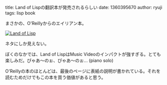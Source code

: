 title: Land of Lispの翻訳本が発売されるらしい
date: 1360395670
author: ryuji
tags: lisp book

まさかの、O'Reillyからのエイリアン本。

[![Land of Lisp](http://images-jp.amazon.com/images/P/4873115876.09._SCLZZZZZZZ_SX200_.jpg)](http://www.amazon.co.jp/o/ASIN/4873115876/mgiken-22 "Land of Lisp")

ネタにしか見えない。

ぼくのなかでは、Land of LispはMusic Videoのインパクトが強すぎる。とても楽しみだ。ぴゃあ〜のぉ、ぴゃあ〜のぉ... (piano solo)

O'Reillyの本のほとんどは、最後のページに表紙の説明が書かれている。それを読むためだけでもこの本を買う価値があると思う。
